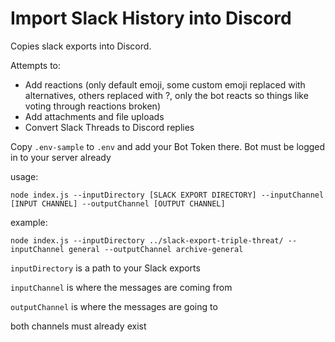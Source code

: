Import Slack History into Discord
==

Copies slack exports into Discord.

Attempts to:

* Add reactions (only default emoji, some custom emoji replaced with alternatives, others replaced with ?, only the bot reacts so things like voting through reactions broken)
* Add attachments and file uploads
* Convert Slack Threads to Discord replies

Copy `.env-sample` to `.env` and add your Bot Token there. Bot must be logged in to your server already


usage:

    node index.js --inputDirectory [SLACK EXPORT DIRECTORY] --inputChannel [INPUT CHANNEL] --outputChannel [OUTPUT CHANNEL]

example:

    node index.js --inputDirectory ../slack-export-triple-threat/ --inputChannel general --outputChannel archive-general

`inputDirectory` is a path to your Slack exports

`inputChannel` is where the messages are coming from

`outputChannel` is where the messages are going to

both channels must already exist


